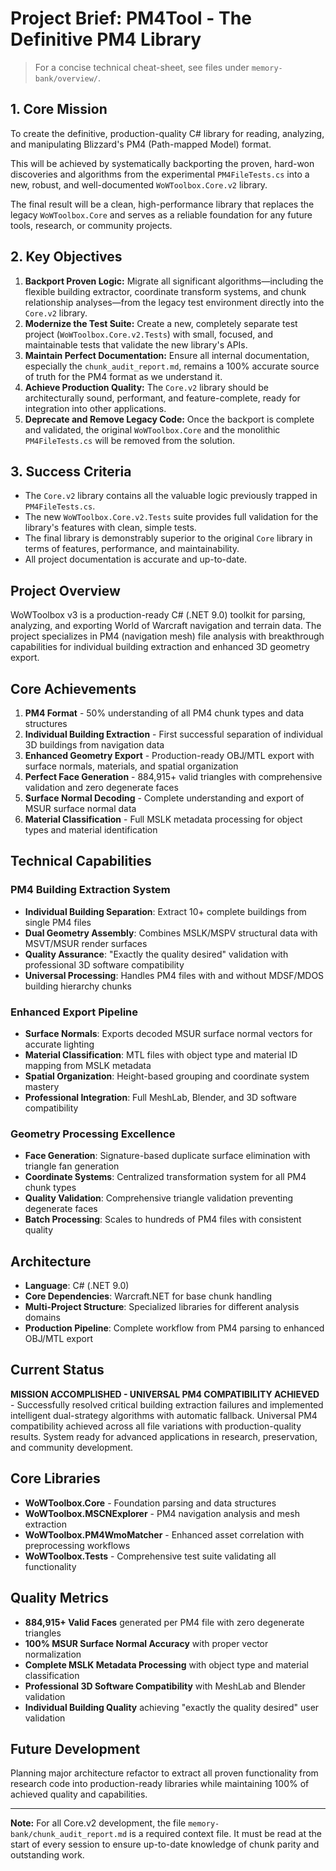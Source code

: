 # Project Brief: PM4Tool - The Definitive PM4 Library

> For a concise technical cheat-sheet, see files under `memory-bank/overview/`.

## 1. Core Mission

To create the definitive, production-quality C# library for reading, analyzing, and manipulating Blizzard's PM4 (Path-mapped Model) format.

This will be achieved by systematically backporting the proven, hard-won discoveries and algorithms from the experimental `PM4FileTests.cs` into a new, robust, and well-documented `WoWToolbox.Core.v2` library.

The final result will be a clean, high-performance library that replaces the legacy `WoWToolbox.Core` and serves as a reliable foundation for any future tools, research, or community projects.

## 2. Key Objectives

1.  **Backport Proven Logic:** Migrate all significant algorithms—including the flexible building extractor, coordinate transform systems, and chunk relationship analyses—from the legacy test environment directly into the `Core.v2` library.
2.  **Modernize the Test Suite:** Create a new, completely separate test project (`WoWToolbox.Core.v2.Tests`) with small, focused, and maintainable tests that validate the new library's APIs.
3.  **Maintain Perfect Documentation:** Ensure all internal documentation, especially the `chunk_audit_report.md`, remains a 100% accurate source of truth for the PM4 format as we understand it.
4.  **Achieve Production Quality:** The `Core.v2` library should be architecturally sound, performant, and feature-complete, ready for integration into other applications.
5.  **Deprecate and Remove Legacy Code:** Once the backport is complete and validated, the original `WoWToolbox.Core` and the monolithic `PM4FileTests.cs` will be removed from the solution.

## 3. Success Criteria

-   The `Core.v2` library contains all the valuable logic previously trapped in `PM4FileTests.cs`.
-   The new `WoWToolbox.Core.v2.Tests` suite provides full validation for the library's features with clean, simple tests.
-   The final library is demonstrably superior to the original `Core` library in terms of features, performance, and maintainability.
-   All project documentation is accurate and up-to-date.

## Project Overview
WoWToolbox v3 is a production-ready C# (.NET 9.0) toolkit for parsing, analyzing, and exporting World of Warcraft navigation and terrain data. The project specializes in PM4 (navigation mesh) file analysis with breakthrough capabilities for individual building extraction and enhanced 3D geometry export.

## Core Achievements
1. **PM4 Format** - 50% understanding of all PM4 chunk types and data structures
2. **Individual Building Extraction** - First successful separation of individual 3D buildings from navigation data
3. **Enhanced Geometry Export** - Production-ready OBJ/MTL export with surface normals, materials, and spatial organization
4. **Perfect Face Generation** - 884,915+ valid triangles with comprehensive validation and zero degenerate faces
5. **Surface Normal Decoding** - Complete understanding and export of MSUR surface normal data
6. **Material Classification** - Full MSLK metadata processing for object types and material identification

## Technical Capabilities

### **PM4 Building Extraction System**
- **Individual Building Separation**: Extract 10+ complete buildings from single PM4 files
- **Dual Geometry Assembly**: Combines MSLK/MSPV structural data with MSVT/MSUR render surfaces
- **Quality Assurance**: "Exactly the quality desired" validation with professional 3D software compatibility
- **Universal Processing**: Handles PM4 files with and without MDSF/MDOS building hierarchy chunks

### **Enhanced Export Pipeline**
- **Surface Normals**: Exports decoded MSUR surface normal vectors for accurate lighting
- **Material Classification**: MTL files with object type and material ID mapping from MSLK metadata  
- **Spatial Organization**: Height-based grouping and coordinate system mastery
- **Professional Integration**: Full MeshLab, Blender, and 3D software compatibility

### **Geometry Processing Excellence**
- **Face Generation**: Signature-based duplicate surface elimination with triangle fan generation
- **Coordinate Systems**: Centralized transformation system for all PM4 chunk types
- **Quality Validation**: Comprehensive triangle validation preventing degenerate faces
- **Batch Processing**: Scales to hundreds of PM4 files with consistent quality

## Architecture
- **Language**: C# (.NET 9.0)
- **Core Dependencies**: Warcraft.NET for base chunk handling
- **Multi-Project Structure**: Specialized libraries for different analysis domains
- **Production Pipeline**: Complete workflow from PM4 parsing to enhanced OBJ/MTL export

## Current Status
**MISSION ACCOMPLISHED - UNIVERSAL PM4 COMPATIBILITY ACHIEVED** - Successfully resolved critical building extraction failures and implemented intelligent dual-strategy algorithms with automatic fallback. Universal PM4 compatibility achieved across all file variations with production-quality results. System ready for advanced applications in research, preservation, and community development.

## Core Libraries
- **WoWToolbox.Core** - Foundation parsing and data structures
- **WoWToolbox.MSCNExplorer** - PM4 navigation analysis and mesh extraction
- **WoWToolbox.PM4WmoMatcher** - Enhanced asset correlation with preprocessing workflows
- **WoWToolbox.Tests** - Comprehensive test suite validating all functionality

## Quality Metrics
- **884,915+ Valid Faces** generated per PM4 file with zero degenerate triangles
- **100% MSUR Surface Normal Accuracy** with proper vector normalization
- **Complete MSLK Metadata Processing** with object type and material classification
- **Professional 3D Software Compatibility** with MeshLab and Blender validation
- **Individual Building Quality** achieving "exactly the quality desired" user validation

## Future Development
Planning major architecture refactor to extract all proven functionality from research code into production-ready libraries while maintaining 100% of achieved quality and capabilities.

---

**Note:** For all Core.v2 development, the file `memory-bank/chunk_audit_report.md` is a required context file. It must be read at the start of every session to ensure up-to-date knowledge of chunk parity and outstanding work. 